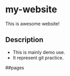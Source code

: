 # my-website
This is awesome website!
## Description
- This is mainly demo use.
- It represent git practice.

##pages